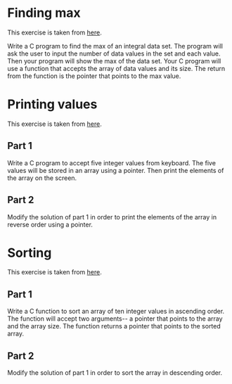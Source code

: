 # Finding max

This exercise is taken from [here](http://www.worldbestlearningcenter.com/index_files/c-pointer-max-exercise.htm).

Write a C program to find the max of an integral data set. The program will ask the user to input the number of data values in the set and each value. Then your program will show the max of the data set. Your C program will use a function that accepts the array of data values and its size. The return from the function is the pointer that points to the max value.

# Printing values

This exercise is taken from [here](http://www.worldbestlearningcenter.com/index_files/c-pointers-exercises.htm).

## Part 1

Write a C program to accept five integer values from keyboard. The five values will be stored in an array using a pointer. Then print the elements of the array on the screen. 

## Part 2

Modify the solution of part 1 in order to print the elements of the array in reverse order using a pointer.

# Sorting

This exercise is taken from [here](http://www.worldbestlearningcenter.com/index_files/c-pointers-next-exercises.htm).

## Part 1

Write a C function to sort an array of ten integer values in ascending order. The function will accept two arguments-- a pointer that points to the array and the array size. The function returns a pointer that points to the sorted array.

## Part 2

Modify the solution of part 1 in order to sort the array in descending order.